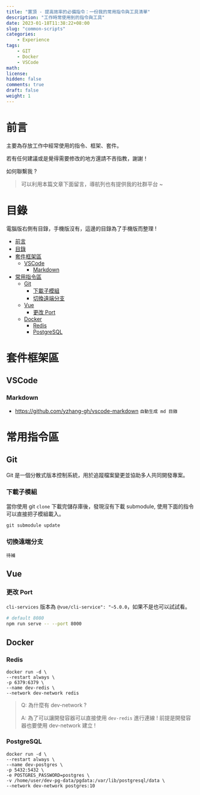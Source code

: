 ```yaml
---
title: "置頂 - 提高效率的必備指令：一份我的常用指令與工具清單"
description: "工作時常使用到的指令與工具"
date: 2023-01-18T11:38:22+08:00
slug: "common-scripts"
categories:
    - Experience
tags:
    - GIT
    - Docker
    - VSCode
math: 
license: 
hidden: false
comments: true
draft: false
weight: 1
---
```


# 前言

主要為存放工作中經常使用的指令、框架、套件。

若有任何建議或是覺得需要修改的地方還請不吝指教，謝謝！

如何聯繫我 ?

> 可以利用本篇文章下面留言，導航列也有提供我的社群平台 ~

# 目錄

電腦版右側有目錄，手機版沒有，這邊的目錄為了手機版而整理 !

- [前言](#前言)
- [目錄](#目錄)
- [套件框架區](#套件框架區)
  - [VSCode](#vscode)
    - [Markdown](#markdown)
- [常用指令區](#常用指令區)
  - [Git](#git)
    - [下載子模組](#下載子模組)
    - [切換遠端分支](#切換遠端分支)
  - [Vue](#vue)
    - [更改 Port](#更改-port)
  - [Docker](#docker)
    - [Redis](#redis)
    - [PostgreSQL](#postgresql)


# 套件框架區

## VSCode

### Markdown

- https://github.com/yzhang-gh/vscode-markdown `自動生成 md 目錄` 

# 常用指令區

## Git

Git 是一個分散式版本控制系統，用於追蹤檔案變更並協助多人共同開發專案。

### 下載子模組

當你使用 git `clone` 下載完儲存庫後，發現沒有下載 submodule, 使用下面的指令可以直接把子模組載入。

```
git submodule update
```

### 切換遠端分支

`待補`


## Vue

### 更改 Port

`cli-services` 版本為 `@vue/cli-service": "~5.0.0`，如果不是也可以試試看。

```bash
# default 8080
npm run serve -- --port 8000
```
## Docker

### Redis

```
docker run -d \
--restart always \
-p 6379:6379 \
--name dev-redis \
--network dev-network redis
```

> Q: 為什麼有 dev-network ? 
>
> A: 為了可以讓開發容器可以直接使用 `dev-redis` 進行連線 ! 前提是開發容器也要使用 dev-network 建立 ! 

### PostgreSQL

```
docker run -d \
--restart always \
--name dev-postgres \
-p 5432:5432 \
-e POSTGRES_PASSWORD=postgres \
-v /home/user/dev-pg-data/pgdata:/var/lib/postgresql/data \
--network dev-network postgres:10
```